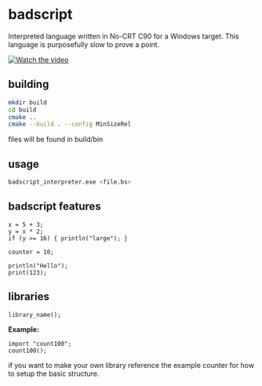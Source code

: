 # badscript
Interpreted language written in No-CRT C90 for a Windows target. This language is purposefully slow to prove a point.

[![Watch the video](https://i.imgur.com/rIT5tpZ.png)](https://streamable.com/n6q6cc)


## building
   ```bash
   mkdir build
   cd build
   cmake ..
   cmake --build . --config MinSizeRel
   ```
files will be found in build/bin

## usage
```bash
badscript_interpreter.exe <file.bs>
```

## badscript features

  ```plaintext
  x = 5 + 3;
  y = x * 2;
  if (y >= 16) { println("large"); }
  ```

```plaintext
counter = 10;
```

  ```plaintext
  println("Hello");
  print(123);
  ```

## libraries
  
  ```plaintext
  library_name();
  ```
  
  **Example:**
  
  ```plaintext
  import "count100";
  count100();
  ```

  if you want to make your own library reference the example counter for how to setup the basic structure.
